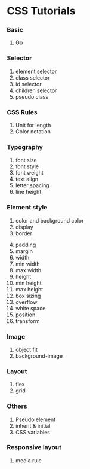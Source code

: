 # CSS Tutorials

### Basic
1. Go

### Selector
1. element selector
2. class selector
3. id selector
4. children selector
5. pseudo class

### CSS Rules
1. Unit for length
2. Color notation

### Typography
1. font size
2. font style
3. font weight
4. text align
5. letter spacing
6. line height

### Element style
1. color and background color
2. display
3. border
<!-- outline -->
4. padding
5. margin
6. width
7. min width
8. max width
9. height
10. min height
11. max height
12. box sizing
13. overflow
14. white space
15. position
16. transform

### Image
1. object fit
2. background-image

### Layout
1. flex
2. grid

### Others
1. Pseudo element
2. inherit & initial
3. CSS variables

### Responsive layout
1. media rule


